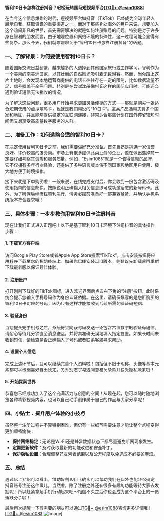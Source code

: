 **智利10日卡怎样注册抖音？轻松玩转国际短视频平台[[TG💪+ @esim1088](https://t.me/s/esim1088)]**

在当今这个信息爆炸的时代，短视频平台如抖音（TikTok）已经成为全球年轻人展示自我、获取资讯的重要渠道之一。而对于那些身处海外的用户来说，想要加入这个热闹非凡的世界，首先需要解决的就是如何注册账号的问题。特别是对于许多身在智利的朋友而言，由于地理位置和网络环境的特殊性，这一过程可能会显得有些复杂。那么今天，我们就来聊聊关于“智利10日卡怎样注册抖音”的话题。

### 一、了解背景：为何要使用智利10日卡？

随着国际交流日益频繁，越来越多的人选择到其他国家旅行或工作学习。智利作为一个美丽的南美洲国家，以其壮丽的自然风光吸引着无数游客。然而，当你踏上这片土地时，会发现本地运营商提供的电话卡往往存在一定的限制，比如数据流量不足、信号覆盖不全等问题。特别是在尝试注册像抖音这样的国际应用时，可能还会遇到验证短信无法接收的情况。

为了解决这些问题，很多用户开始寻求更加灵活便捷的方式——那就是购买一张适合短期使用的虚拟号码卡，也就是我们常说的“10日卡”。这类产品通常支持多个国家和地区，并且能够提供稳定的互联网连接，非常适合那些计划在国外停留较短时间但又想享受高质量数字服务的人群。

### 二、准备工作：如何选购合适的智利10日卡？

在决定使用智利10日卡之前，我们需要做好充分准备。首先当然是挑选一家信誉良好、评价较高的服务商。市场上有很多提供此类业务的企业，但在做出选择前一定要仔细考察其资质和服务质量。例如，“Esim1088”就是一个值得信赖的品牌，它不仅拥有多年行业经验，还提供了多种语言版本供不同国家和地区用户使用，极大地方便了跨境操作。

接下来就是下单购买啦！一般来说，在线完成支付后，你会收到一份包含激活码及使用指南的信息邮件。按照说明正确输入相关信息即可成功激活您的新号码卡。此外，为了确保后续流程顺利进行，请务必提前准备好一部兼容设备，并确认手机系统版本符合要求哦！

### 三、具体步骤：一步步教你用智利10日卡注册抖音

现在让我们正式进入正题吧！以下是基于智利10日卡环境下注册抖音的具体操作步骤：

#### 1. 下载官方客户端
访问Google Play Store或者Apple App Store搜索“TikTok”，点击安装按钮将应用程序下载至您的移动终端上。如果您已经安装过旧版本，则建议先卸载后再重新下载最新版以保证最佳体验。

#### 2. 注册账户
打开刚刚下载好的TikTok图标，进入欢迎界面后点击右下角的“注册”按钮。此时系统会提示您输入手机号码作为身份认证依据。在这里，请确保填写的是您所购买的智利10日卡对应的号码，因为只有这样才能接收到后续所需的验证码短信。

#### 3. 验证身份
当您提交完手机号之后，系统将会向该号码发送一条包含六位数字的验证码短信。请耐心等待几分钟直至消息送达，并将其准确无误地填入指定位置。如果长时间未收到短信，请检查是否正确输入了号码或者联系客服寻求帮助。

#### 4. 设置个人信息
完成上述环节后，就可以继续完善个人资料啦！包括但不限于昵称、头像等基本元素都可以根据喜好自由设定。另外别忘了勾选同意相关条款并接受隐私政策哦！

#### 5. 开始探索世界
恭喜您已经成功加入了这个充满活力与创意的空间！从现在起，您可以随时随地浏览各种精彩视频内容，也可以自己动手创作属于自己的作品与大家分享呢！

### 四、小贴士：提升用户体验的小技巧

虽然整个注册过程并不算特别困难，但仍有一些细节需要注意才能让整个旅程变得更加顺畅愉快：

- **保持网络稳定**：无论是Wi-Fi还是蜂窝数据状态下都尽量避免断网现象发生。
- **定期更新软件**：及时获取最新的功能改进和安全补丁。
- **保护隐私设置**：合理调整好友列表范围以及公开程度以免造成不必要的麻烦。

### 五、总结

通过以上介绍可以看出，借助智利10日卡确实可以帮助我们在国外也能轻松搞定抖音账号注册这件事儿。当然啦，除了注册之外还有很多有趣的功能等待大家去发掘呢！所以赶紧拿起手机行动起来吧～相信不久之后你也会成为这个平台上的一员活跃分子啦！

最后再次提醒一下有需要的朋友可以通过[TG💪+ @esim1088](https://t.me/s/esim1088)咨询更多详情哦！[[TG💪+ @esim1088](https://t.me/s/esim1088) ![Image](https://i.postimg.cc/4NQfJmqS/Snipaste-2025-05-13-00-14-12.png)]